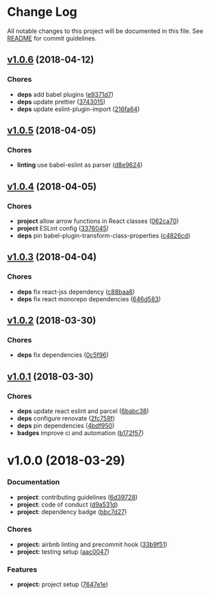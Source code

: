 # Change Log

All notable changes to this project will be documented in this file.
See [README](https://github.com/jeroenptrs/react-stack-boilerplate/blob/master/README.md) for commit guidelines.

## [v1.0.6](https://github.com/jeroenptrs/react-stack-boilerplate/compare/v1.0.5...v1.0.6) (2018-04-12)

### Chores
* **deps** add babel plugins ([e9371d7](https://github.com/jeroenptrs/react-stack-boilerplate/commit/e9371d7))
* **deps** update prettier ([3743015](https://github.com/jeroenptrs/react-stack-boilerplate/commit/3743015))
* **deps** update eslint-plugin-import ([216fa64](https://github.com/jeroenptrs/react-stack-boilerplate/commit/216fa64))

## [v1.0.5](https://github.com/jeroenptrs/react-stack-boilerplate/compare/v1.0.4...v1.0.5) (2018-04-05)

### Chores
* **linting** use babel-eslint as parser ([d8e9624](https://github.com/jeroenptrs/react-stack-boilerplate/commit/d8e9624))

## [v1.0.4](https://github.com/jeroenptrs/react-stack-boilerplate/compare/v1.0.3...v1.0.4) (2018-04-05)

### Chores
* **project** allow arrow functions in React classes ([062ca70](https://github.com/jeroenptrs/react-stack-boilerplate/commit/062ca70))
* **project** ESLint config ([3376045](https://github.com/jeroenptrs/react-stack-boilerplate/commit/3376045))
* **deps** pin babel-plugin-transform-class-properties ([c4826cd](https://github.com/jeroenptrs/react-stack-boilerplate/commit/c4826cd))

## [v1.0.3](https://github.com/jeroenptrs/react-stack-boilerplate/compare/v1.0.2...v1.0.3) (2018-04-04)

### Chores
* **deps** fix react-jss dependency ([c88baa8](https://github.com/jeroenptrs/react-stack-boilerplate/commit/c88baa8))
* **deps** fix react monorepo dependencies ([646d583](https://github.com/jeroenptrs/react-stack-boilerplate/commit/646d583))

## [v1.0.2](https://github.com/jeroenptrs/react-stack-boilerplate/compare/v1.0.1...v1.0.2) (2018-03-30)

### Chores
* **deps** fix dependencies ([0c5f96](https://github.com/jeroenptrs/react-stack-boilerplate/commit/0c5f96))

## [v1.0.1](https://github.com/jeroenptrs/react-stack-boilerplate/compare/v1.0.0...v1.0.1) (2018-03-30)

### Chores
* **deps** update react eslint and parcel ([6babc38](https://github.com/jeroenptrs/react-stack-boilerplate/commit/6babc38))
* **deps** configure renovate ([2fc758f](https://github.com/jeroenptrs/react-stack-boilerplate/commit/2fc758f))
* **deps** pin dependencies ([4bdf950](https://github.com/jeroenptrs/react-stack-boilerplate/commit/4bdf950))
* **badges** improve ci and automation ([b172f57](https://github.com/jeroenptrs/react-stack-boilerplate/commit/b172f57))

# v1.0.0 (2018-03-29)

### Documentation
* **project**: contributing guidelines ([6d39728](https://github.com/jeroenptrs/react-stack-boilerplate/commit/6d39728))
* **project**: code of conduct ([d9a531d](https://github.com/jeroenptrs/react-stack-boilerplate/commit/d9a531d))
* **project**: dependency badge ([bbc7d27](https://github.com/jeroenptrs/react-stack-boilerplate/commit/bbc7d27))

### Chores
* **project:** airbnb linting and precommit hook ([33b9f51](https://github.com/jeroenptrs/react-stack-boilerplate/commit/33b9f51))
* **project:** testing setup ([aac0047](https://github.com/jeroenptrs/react-stack-boilerplate/commit/aac0047))

### Features
* **project:** project setup ([7647e1e](https://github.com/jeroenptrs/react-stack-boilerplate/commit/7647e1e))
